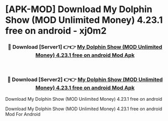 # [APK-MOD] Download My Dolphin Show (MOD Unlimited Money) 4.23.1 free on android - xj0m2


<div align="center">
<h3>🔴 Download [Server1] 👉👉 <a href="https://apk-comot.site?title=My_Dolphin_Show_(MOD_Unlimited_Money)_4.23.1_free_on_android">My Dolphin Show (MOD Unlimited Money) 4.23.1 free on android Mod Apk</a></h3><br>
<h3>🔴 Download [Server2] 👉👉 <a href="https://apk-comot.site?title=My_Dolphin_Show_(MOD_Unlimited_Money)_4.23.1_free_on_android">My Dolphin Show (MOD Unlimited Money) 4.23.1 free on android Mod Apk</a></h3>
</div>



Download My Dolphin Show (MOD Unlimited Money) 4.23.1 free on android 

Download My Dolphin Show (MOD Unlimited Money) 4.23.1 free on android Mod For Android